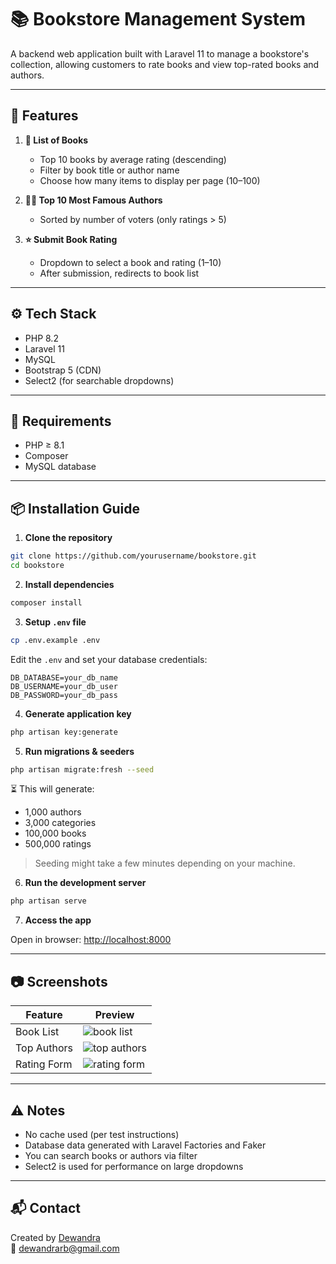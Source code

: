 # 📚 Bookstore Management System

A backend web application built with Laravel 11 to manage a bookstore's collection, allowing customers to rate books and view top-rated books and authors.

---

## 🚀 Features

1. **📖 List of Books**
   - Top 10 books by average rating (descending)
   - Filter by book title or author name
   - Choose how many items to display per page (10–100)

2. **👨‍💼 Top 10 Most Famous Authors**
   - Sorted by number of voters (only ratings > 5)

3. **⭐ Submit Book Rating**
   - Dropdown to select a book and rating (1–10)
   - After submission, redirects to book list

---

## ⚙️ Tech Stack

- PHP 8.2
- Laravel 11
- MySQL
- Bootstrap 5 (CDN)
- Select2 (for searchable dropdowns)

---

## 🧪 Requirements

- PHP ≥ 8.1
- Composer
- MySQL database

---

## 📦 Installation Guide

1. **Clone the repository**

```bash
git clone https://github.com/yourusername/bookstore.git
cd bookstore
```

2. **Install dependencies**

```bash
composer install
```

3. **Setup `.env` file**

```bash
cp .env.example .env
```

Edit the `.env` and set your database credentials:

```env
DB_DATABASE=your_db_name
DB_USERNAME=your_db_user
DB_PASSWORD=your_db_pass
```

4. **Generate application key**

```bash
php artisan key:generate
```

5. **Run migrations & seeders**

```bash
php artisan migrate:fresh --seed
```

⏳ This will generate:

- 1,000 authors
- 3,000 categories
- 100,000 books
- 500,000 ratings

> Seeding might take a few minutes depending on your machine.

6. **Run the development server**

```bash
php artisan serve
```

7. **Access the app**

Open in browser: [http://localhost:8000](http://localhost:8000)

---

## 📷 Screenshots

| Feature | Preview |
|--------|---------|
| Book List | ![book list](screenshots/book-list.png) |
| Top Authors | ![top authors](screenshots/top-authors.png) |
| Rating Form | ![rating form](screenshots/rate-book.png) |

---

## ⚠️ Notes

- No cache used (per test instructions)
- Database data generated with Laravel Factories and Faker
- You can search books or authors via filter
- Select2 is used for performance on large dropdowns

---

## 📬 Contact

Created by [Dewandra](https://github.com/dewandra)  
📧 dewandrarb@gmail.com